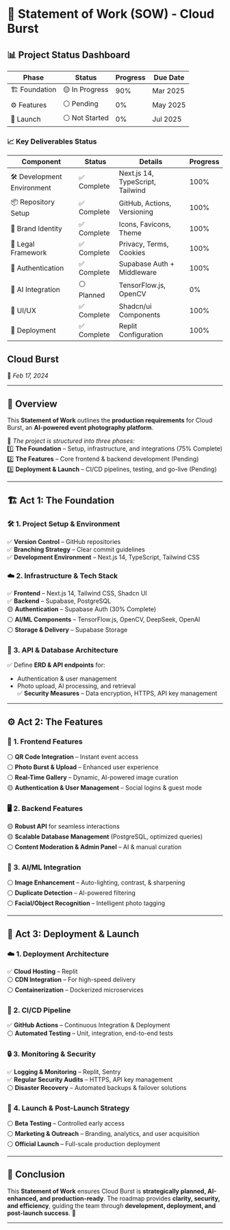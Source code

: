 # 📜 **Statement of Work (SOW) - Cloud Burst**  

## 📊 Project Status Dashboard

| Phase | Status | Progress | Due Date |
|-------|--------|----------|-----------|
| 🏗️ Foundation | 🟡 In Progress | 90% | Mar 2025 |
| ⚙️ Features | ⚪ Pending | 0% | May 2025 |
| 🚀 Launch | ⚪ Not Started | 0% | Jul 2025 |

### 📈 Key Deliverables Status

| Component | Status | Details | Progress |
|-----------|--------|----------|-----------|
| 🛠️ Development Environment | ✅ Complete | Next.js 14, TypeScript, Tailwind | 100% |
| 📦 Repository Setup | ✅ Complete | GitHub, Actions, Versioning | 100% |
| 🎨 Brand Identity | ✅ Complete | Icons, Favicons, Theme | 100% |
| 📜 Legal Framework | ✅ Complete | Privacy, Terms, Cookies | 100% |
| 🔐 Authentication | ✅ Complete | Supabase Auth + Middleware | 100% |
| 🤖 AI Integration | ⚪ Planned | TensorFlow.js, OpenCV | 0% |
| 📱 UI/UX | ✅ Complete | Shadcn/ui Components | 100% |
| 🚀 Deployment | ✅ Complete | Replit Configuration | 100% |

## Cloud Burst 
📅 *Feb 17, 2024*  

---

## 📝 **Overview**  
This **Statement of Work** outlines the **production requirements** for Cloud Burst, an **AI-powered event photography platform**.  

📌 *The project is structured into three phases:*  
1️⃣ **The Foundation** – Setup, infrastructure, and integrations (75% Complete)  
2️⃣ **The Features** – Core frontend & backend development (Pending)  
3️⃣ **Deployment & Launch** – CI/CD pipelines, testing, and go-live (Pending)  

---

## 🏗️ **Act 1: The Foundation**  

### 🛠️ **1. Project Setup & Environment**  
✅ **Version Control** – GitHub repositories  
✅ **Branching Strategy** – Clear commit guidelines  
✅ **Development Environment** – Next.js 14, TypeScript, Tailwind CSS  

### ☁️ **2. Infrastructure & Tech Stack**  
✅ **Frontend** – Next.js 14, Tailwind CSS, Shadcn UI  
✅ **Backend** – Supabase, PostgreSQL  
🟡 **Authentication** – Supabase Auth (30% Complete)  
⚪ **AI/ML Components** – TensorFlow.js, OpenCV, DeepSeek, OpenAI  
⚪ **Storage & Delivery** – Supabase Storage  

### 🔗 **3. API & Database Architecture**  
✅ Define **ERD & API endpoints** for:  
  - Authentication & user management  
  - Photo upload, AI processing, and retrieval  
✅ **Security Measures** – Data encryption, HTTPS, API key management  

---

## ⚙️ **Act 2: The Features**  

### 📲 **1. Frontend Features**  
⚪ **QR Code Integration** – Instant event access  
⚪ **Photo Burst & Upload** – Enhanced user experience  
⚪ **Real-Time Gallery** – Dynamic, AI-powered image curation  
🟡 **Authentication & User Management** – Social logins & guest mode  

### 🖥️ **2. Backend Features**  
🟡 **Robust API** for seamless interactions  
🟡 **Scalable Database Management** (PostgreSQL, optimized queries)  
⚪ **Content Moderation & Admin Panel** – AI & manual curation  

### 🤖 **3. AI/ML Integration**  
⚪ **Image Enhancement** – Auto-lighting, contrast, & sharpening  
⚪ **Duplicate Detection** – AI-powered filtering  
⚪ **Facial/Object Recognition** – Intelligent photo tagging  

---

## 🚀 **Act 3: Deployment & Launch**  

### ☁️ **1. Deployment Architecture**  
✅ **Cloud Hosting** – Replit  
⚪ **CDN Integration** – For high-speed delivery  
⚪ **Containerization** – Dockerized microservices  

### 🔄 **2. CI/CD Pipeline**  
✅ **GitHub Actions** – Continuous Integration & Deployment  
⚪ **Automated Testing** – Unit, integration, end-to-end tests  

### 🔒 **3. Monitoring & Security**  
✅ **Logging & Monitoring** – Replit, Sentry  
✅ **Regular Security Audits** – HTTPS, API key management  
⚪ **Disaster Recovery** – Automated backups & failover solutions  

### 🎯 **4. Launch & Post-Launch Strategy**  
⚪ **Beta Testing** – Controlled early access  
⚪ **Marketing & Outreach** – Branding, analytics, and user acquisition  
⚪ **Official Launch** – Full-scale production deployment  

---

## 🎯 **Conclusion**  
This **Statement of Work** ensures Cloud Burst is **strategically planned, AI-enhanced, and production-ready**. The roadmap provides **clarity, security, and efficiency**, guiding the team through **development, deployment, and post-launch success**. 🚀  

---
